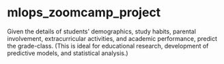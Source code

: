 # mlops_zoomcamp_project
Given the details of students' demographics, study habits, parental involvement, extracurricular activities, and academic performance, predict the grade-class. (This is ideal for educational research, development of predictive models, and statistical analysis.)
